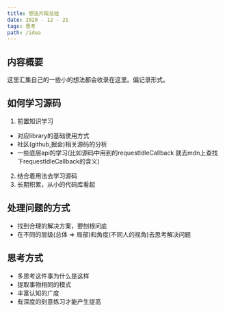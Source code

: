 ```yaml
---
title: 想法片段总结
date: 2020 - 12 - 21 
tags: 思考
path: /idea
---
```


## 内容概要
这里汇集自己的一些小的想法都会收录在这里。偏记录形式。

## 如何学习源码
1. 前置知识学习
  * 对应library的基础使用方式
  * 社区(github,掘金)相关源码的分析
  * 一些底层api的学习(比如源码中用到的requestIdleCallback 就去mdn上查找下requestIdleCallback的含义)
2. 结合着用法去学习源码
3. 长期积累，从小的代码库看起

## 处理问题的方式
  * 找到合理的解决方案，要刨根问底  
  * 在不同的层级(总体 => 局部)和角度(不同人的视角)去思考解决问题

## 思考方式
  * 多思考这件事为什么是这样
  * 提取事物相同的模式
  * 丰富认知的广度
  * 有深度的刻意练习才能产生提高



   

   
